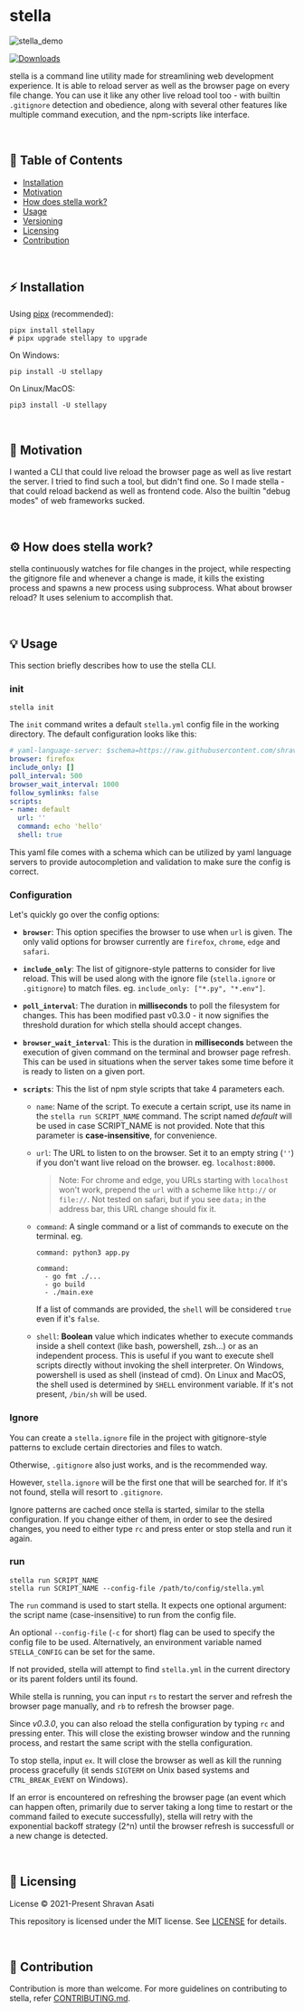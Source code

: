 # stella

![stella_demo](assets/stella.gif)

[![Downloads](https://pepy.tech/badge/stellapy)](https://pepy.tech/project/stellapy)

stella is a command line utility made for streamlining web development experience. 
It is able to reload server as well as the browser page on every file change.
You can use it like any other live reload tool too - with builtin `.gitignore` detection and obedience, along with several other features like multiple command execution, and the npm-scripts like interface.

<br>


## 📝 Table of Contents
- [Installation](#%EF%B8%8F-installation)
- [Motivation](#-motivation)
- [How does stella work?](#%EF%B8%8F-how-does-stella-work)
- [Usage](#-usage)
- [Versioning](#-versioning)
- [Licensing](#-licensing)
- [Contribution](#-contribution)


<br>


## ⚡️ Installation

Using [pipx](https://pypa.github.io/pipx/) (recommended):
```
pipx install stellapy
# pipx upgrade stellapy to upgrade
```

On Windows:
```
pip install -U stellapy
```

On Linux/MacOS:
```
pip3 install -U stellapy
```


<br>



## 💫 Motivation

I wanted a CLI that could live reload the browser page as well as live restart the server. I tried to find such a tool, but didn't find one. So I made stella - that could reload backend as well as frontend code. Also the builtin "debug modes" of web frameworks sucked.

<br>

## ⚙️ How does stella work?

stella continuously watches for file changes in the project, while respecting the gitignore file and whenever a change is made, it kills the existing process and spawns a new process using subprocess. What about browser reload? It uses selenium to accomplish that.

<br>


## 💡 Usage

This section briefly describes how to use the stella CLI.

### init

```
stella init
```

The `init` command writes a default `stella.yml` config file in the working directory. The default configuration looks like this:

```yml
# yaml-language-server: $schema=https://raw.githubusercontent.com/shravanasati/stellapy/master/schema.json 
browser: firefox
include_only: []
poll_interval: 500
browser_wait_interval: 1000
follow_symlinks: false
scripts:
- name: default
  url: ''
  command: echo 'hello'
  shell: true
```

This yaml file comes with a schema which can be utilized by yaml language servers to provide autocompletion and validation to make sure the config is correct.

### Configuration

Let's quickly go over the config options:

 - **`browser`**: This option specifies the browser to use when `url` is given. The only valid options for browser currently are `firefox`, `chrome`, `edge` and `safari`.

 - **`include_only`**: The list of gitignore-style patterns to consider for live reload. This will be used along with the ignore file (`stella.ignore` or `.gitignore`) to match files. eg. `include_only: ["*.py", "*.env"]`.

 - **`poll_interval`**: The duration in **milliseconds** to poll the filesystem for changes. This has been modified past v0.3.0 - it now signifies the threshold duration for which stella should accept changes.

 - **`browser_wait_interval`**: This is the duration in **milliseconds** between the execution of given command on the terminal and browser page refresh. This can be used in situations when the server takes some time before it is ready to listen on a given port.

 <!-- - **`follow_symlinks`**: Boolean value that indicates whether to follow symbolic links encountered in the filesystem. -->

 - **`scripts`**: This the list of npm style scripts that take 4 parameters each.

    * `name`: Name of the script. To execute a certain script, use its name in the `stella run SCRIPT_NAME` command. The script named _default_ will be used in case SCRIPT_NAME is not provided. Note that this parameter is **case-insensitive**, for convenience.

    * `url`: The URL to listen to on the browser. Set it to an empty string (`''`) if you don't want live reload on the browser. eg. `localhost:8000`.

      > Note: For chrome and edge, you URLs starting with `localhost` won't work, prepend the `url` with a scheme like `http://` or `file://`. Not tested on safari, but if you see `data;` in the address bar, this URL change should fix it.

    * `command`: A single command or a list of commands to execute on the terminal. eg.
      ```
      command: python3 app.py
      ```

      ```
      command: 
        - go fmt ./...
        - go build
        - ./main.exe
      ```
      If a list of commands are provided, the `shell` will be considered `true` even if it's `false`.

    * `shell`: **Boolean** value which indicates whether to execute commands inside a shell context (like bash, powershell, zsh...) or as an independent process. This is useful if you want to execute shell scripts directly without invoking the shell interpreter. On Windows, powershell is used as shell (instead of cmd). On Linux and MacOS, the shell used is determined by `SHELL` environment variable. If it's not present, `/bin/sh` will be used.


### Ignore

You can create a `stella.ignore` file in the project with gitignore-style patterns to exclude certain directories and files to watch.

Otherwise, `.gitignore` also just works, and is the recommended way.

However, `stella.ignore` will be the first one that will be searched for. If it's not found, stella will resort to `.gitignore`.

Ignore patterns are cached once stella is started, similar to the stella configuration. If you change either of them, in order to see the desired changes, you need to either type `rc` and press enter or stop stella and run it again.


### run

```
stella run SCRIPT_NAME
stella run SCRIPT_NAME --config-file /path/to/config/stella.yml
```

The `run` command is used to start stella.
It expects one optional argument: the script name (case-insensitive) to run from the config file.

An optional `--config-file` (`-c` for short) flag can be used to specify the config file to be used. 
Alternatively, an environment variable named `STELLA_CONFIG` can be set for the same.

If not provided, stella will attempt to find `stella.yml` in the current directory or its parent folders until its found.


While stella is running, you can input `rs` to restart the server and refresh the browser page manually, and `rb` to refresh the browser page.

Since *v0.3.0*, you can also reload the stella configuration by typing `rc` and pressing enter. This will close the existing browser window and the running process, and restart the same script with the stella configuration.

To stop stella, input `ex`. It will close the browser as well as kill the running process gracefully (it sends `SIGTERM` on Unix based systems and `CTRL_BREAK_EVENT` on Windows).

If an error is encountered on refreshing the browser page (an event which can happen often, primarily due to server taking a long time to restart or the command failed to execute successfully), stella will retry with the exponential backoff strategy (2^n) until the browser refresh is successfull or a new change is detected.

<br>


## 📄 Licensing

License © 2021-Present Shravan Asati

This repository is licensed under the MIT license. See [LICENSE](LICENSE) for details.

<br>

## 👥 Contribution

Contribution is more than welcome. For more guidelines on contributing to stella, refer [CONTRIBUTING.md](CONTRIBUTING.md).
